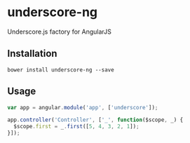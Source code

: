 underscore-ng
=============

Underscore.js factory for AngularJS

## Installation

`bower install underscore-ng --save`

## Usage

```js
var app = angular.module('app', ['underscore']);

app.controller('Controller', ['_', function($scope, _) {
  $scope.first = _.first([5, 4, 3, 2, 1]);
}]);

```
